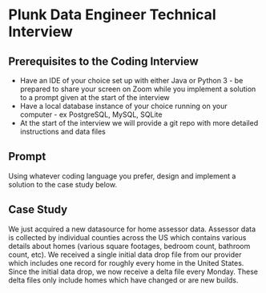 # Plunk Data Engineer Technical Interview


## Prerequisites to the Coding Interview 

- Have an IDE of your choice set up with either Java or Python 3 - be prepared to share your screen on Zoom while you implement a solution to a prompt given at the start of the interview
- Have a local database instance of your choice running on your computer - ex PostgreSQL, MySQL, SQLite
- At the start of the interview we will provide a git repo with more detailed instructions and data files

## Prompt

Using whatever coding language you prefer, design and implement a solution to the case study below.

## Case Study

We just acquired a new datasource for home assessor data. Assessor data is collected by individual counties across the US which contains various details about homes (various square footages, bedroom count, bathroom count, etc). We received a single initial data drop file from our provider which includes one record for roughly every home in the United States.  Since the initial data drop, we now receive a delta file every Monday. These delta files only include homes which have changed or are new builds.